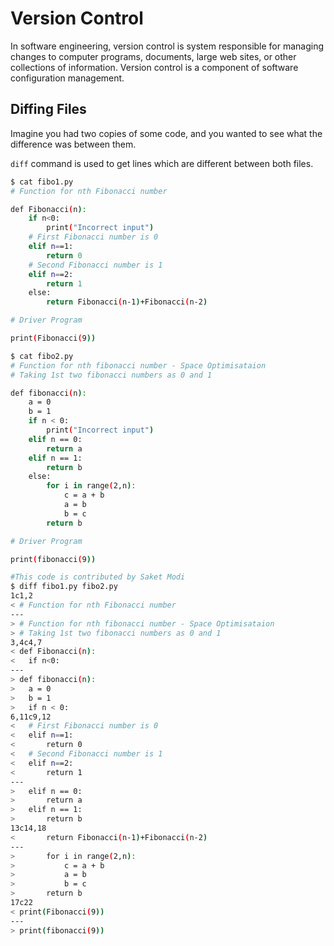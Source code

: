 <h1> Version Control </h1>

In software engineering, version control is system responsible for managing changes to computer programs, documents, large web sites, or other collections of information. Version control is a component of software configuration management.

<h2> Diffing Files </h2>

Imagine you had two copies of some code,
and you wanted to see what the difference was between
them.

`diff` command is used to get lines which are different between both files.

```sh
$ cat fibo1.py 
# Function for nth Fibonacci number 

def Fibonacci(n): 
	if n<0: 
		print("Incorrect input") 
	# First Fibonacci number is 0 
	elif n==1: 
		return 0
	# Second Fibonacci number is 1 
	elif n==2: 
		return 1
	else: 
		return Fibonacci(n-1)+Fibonacci(n-2) 

# Driver Program 

print(Fibonacci(9)) 

$ cat fibo2.py 
# Function for nth fibonacci number - Space Optimisataion 
# Taking 1st two fibonacci numbers as 0 and 1 

def fibonacci(n): 
	a = 0
	b = 1
	if n < 0: 
		print("Incorrect input") 
	elif n == 0: 
		return a 
	elif n == 1: 
		return b 
	else: 
		for i in range(2,n): 
			c = a + b 
			a = b 
			b = c 
		return b 

# Driver Program 

print(fibonacci(9)) 

#This code is contributed by Saket Modi 
$ diff fibo1.py fibo2.py
1c1,2
< # Function for nth Fibonacci number 
---
> # Function for nth fibonacci number - Space Optimisataion 
> # Taking 1st two fibonacci numbers as 0 and 1 
3,4c4,7
< def Fibonacci(n): 
< 	if n<0: 
---
> def fibonacci(n): 
> 	a = 0
> 	b = 1
> 	if n < 0: 
6,11c9,12
< 	# First Fibonacci number is 0 
< 	elif n==1: 
< 		return 0
< 	# Second Fibonacci number is 1 
< 	elif n==2: 
< 		return 1
---
> 	elif n == 0: 
> 		return a 
> 	elif n == 1: 
> 		return b 
13c14,18
< 		return Fibonacci(n-1)+Fibonacci(n-2) 
---
> 		for i in range(2,n): 
> 			c = a + b 
> 			a = b 
> 			b = c 
> 		return b 
17c22
< print(Fibonacci(9)) 
---
> print(fibonacci(9)) 
```

